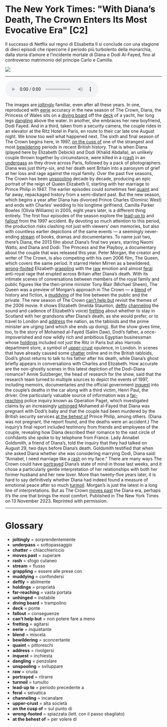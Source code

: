 # The New York Times: "With Diana’s Death, The Crown Enters Its Most Evocative Era"   [C2]

Il successo di Netflix sul regno di Elisabetta II si conclude con una stagione di dieci episodi che ripercorre il periodo più turbolento della monarchia, dalla storia d’amore e l’incidente mortale di Diana e Dodi Al-Fayed, fino al controverso matrimonio del principe Carlo e Camilla.

![](The%20New%20York%20Times%20With%20Diana%E2%80%99s%20Death,%20The%20Crown%20Enters%20Its%20Most%20Evocative%20Era.jpg)

--------------

<div>
<audio controls autoplay>
    <source src="https:/raw.githubusercontent.com/dartie/speakup/main/2024-01/The%20New%20York%20Times%20With%20Diana%E2%80%99s%20Death,%20The%20Crown%20Enters%20Its%20Most%20Evocative%20Era.mp3" type="audio/mpeg">
</audio>
</div>


The images are [joltingly](## "sorprendentemente") familiar, even after all these years. In one, reproduced with [eerie](## "inquietante") accuracy in the new season of The Crown, Diana, the Princess of Wales sits on a [diving board](## "trampolino") off the [deck](## "ponte") of a yacht, her long legs [dangling](## "penzolare") above the water. In another, she embraces her new boyfriend, Dodi Fayed. And in a third, taken from a security camera, the couple rides in an elevator at the Ritz Hotel in Paris, en route to their car late one August night. We know too well what happened next.
The sixth and final season of The Crown begins here, in 1997, [on the cusp of](## "sul punto di") one of the strangest and most [bewildering](## "sconcertante") periods in recent British history. That is when Diana (played here by Elizabeth Debicki) and Dodi (Khalid Abdalla), an unlikely couple thrown together by circumstance, were killed in a c[rash](## "sfogo cutaneo") in an [underpass](## "sottopassaggio") as they drove across Paris, followed by a pack of photographers. Diana was just thirty-six, and her death sent Britain into a paroxysm of grief at her loss and rage against the royal family.
Over the past five seasons, The Crown has been [unspooling](## "sviluppare") decade by decade, producing an epic portrait of the reign of Queen Elizabeth II, starting with her marriage to Prince Philip in 1947. The earlier episodes could sometimes feel [quaint](## "pittoreschi") and far away, repackaged history from a semi-distant past.
But the new season, which begins a year after Diana has divorced Prince Charles (Dominic West) and ends with Charles’ wedding to his longtime girlfriend, Camilla Parker Bowles (Olivia Williams) in 2005, eight years later, is a different thing entirely.
The first four episodes of the season explore the [lead-up to](## "periodo precedente a") and [fallout](## "conseguenze") from the 1997 accident. By devoting so much attention to this period, the production risks clashing not just with viewers’ own memories, but also with countless earlier depictions of the same events — a seemingly never-ending [stream](## "flusso") of books, dramas and documentaries. To name just two, there’s Diana, the 2013 film about Diana’s final two years, starring Naomi Watts, and Diana and Dodi: The Princess and the Playboy, a documentary about the couple that was released this year.
Peter Morgan, the creator and writer of The Crown, is also competing with his own 2006 film, The Queen, which covers the same period. It starred Helen Mirren as a bewildered, [wrong-footed](## "spiazzata (lett. con il passo sbagliato)") Elizabeth [grappling](## "essere alle prese con") with the [raw](## "cruda") emotion and almost [feral](## "selvatica") anti-royal rage that erupted across Britain after Diana’s death. With its intimate scenes of conversations between members of the royal family and public figures like the then-prime minister Tony Blair (Michael Sheen), The Queen was a preview of Morgan’s approach in The Crown — a [blend](## "miscela") of history and fiction, a [muddying](## "confondersi") of the line between the public and the private.
The new season of The Crown [can’t help but](## "non potere fare a meno") revisit the themes of the 2006 movie. It shows Elizabeth (Imelda Staunton, [deftly](## "abilmente") [channeling](## "incanalare") the sound and cadence of Elizabeth’s voice) [fretting](## "agitarsi") about whether to stay in Scotland with her grandsons after Diana’s death, as she would prefer, or to travel to London and [address](## "rivolgersi") the nation, as the tabloids and the prime minister are urging (and which she ends up doing).
But the show gives time, too, to the story of Mohamed al-Fayed (Salim Daw), Dodi’s father, a once-impoverished and now wildly rich and ambitious Egyptian businessman whose [holdings](## "proprietà") included not just the Ritz in Paris but also Harrods department store, a symbol of [upper-crust](## "alta società") opulence, in London.
In scenes that have already caused some [chatter](## "chiacchiericcio") online and in the British tabloids, Dodi’s ghost returns to talk to his father after his death, while Diana’s ghost briefly appears in conversations with Charles and Elizabeth.
How accurate are the non-ghostly scenes in this latest depiction of the Dodi-Diana romance? Annie Sulzberger, the head of research for the show, said that the research team turned to multiple sources to depict the events of 1997, including memoirs, documentaries and the official government [inquest](## "inchiesta") into the couple’s deaths in the car along with a third victim, Henri Paul, the driver.
One particularly valuable source of information was a [far-reaching](## "vasta portata") police inquiry known as Operation Paget, which investigated claims by an increasingly [unhinged](## "instabile") Mohamed al-Fayed that Diana was pregnant with Dodi’s baby and that the couple had been murdered by the British security services [at the behest of](## "per volere di") Prince Philip, among others. (Diana was not pregnant, the report found, and the deaths were an accident.)
The inquiry’s final report included testimony from friends and employees of the couple, revealing how Diana described their romance to the vast circle of confidants she spoke to by telephone from France.
Lady Annabel Goldsmith, a friend of Diana’s, told the inquiry that they had talked on August 29, two days before Diana’s death. Goldsmith testified that when she asked Diana whether she was considering marrying Dodi, Diana said: “Annabel, I need marriage like a [rash](## "sfogo cutaneo") on my face.”
There are many ways The Crown could have [portrayed](## "ritrarre") Diana’s state of mind in those last weeks, and it chose a particularly gentle interpretation of her relationships with both her former husband and her new lover.
More than twenty-five years later, it is hard to say definitively whether Diana had indeed found a measure of emotional peace after so much [turmoil](## "tumulto"). Morgan’s is just the latest in a long line of interpretations. But as The Crown [moves past](## "superare") the Diana era, perhaps it’s the one that brings the most comfort.
Published in The New York Times on 13 November 2023. Reprinted with permission. 

--------------

<div style = "display:block; clear:both; page-break-after:always;"></div>

# Glossary
* **joltingly** = sorprendentemente
* **underpass** = sottopassaggio
* **chatter** = chiacchiericcio
* **moves past** = superare
* **rash** = sfogo cutaneo
* **stream** = flusso
* **grappling** = essere alle prese con
* **muddying** = confondersi
* **deftly** = abilmente
* **holdings** = proprietà
* **far-reaching** = vasta portata
* **unhinged** = instabile
* **diving board** = trampolino
* **deck** = ponte
* **fallout** = conseguenze
* **can’t help but** = non potere fare a meno
* **fretting** = agitarsi
* **eerie** = inquietante
* **blend** = miscela
* **bewildering** = sconcertante
* **quaint** = pittoreschi
* **address** = rivolgersi
* **inquest** = inchiesta
* **dangling** = penzolare
* **unspooling** = sviluppare
* **raw** = cruda
* **portrayed** = ritrarre
* **turmoil** = tumulto
* **lead-up to** = periodo precedente a
* **feral** = selvatica
* **channeling** = incanalare
* **upper-crust** = alta società
* **on the cusp of** = sul punto di
* **wrong-footed** = spiazzata (lett. con il passo sbagliato)
* **at the behest of** = per volere di
